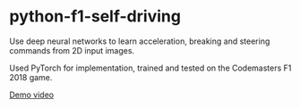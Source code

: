 # python-f1-self-driving

Use deep neural networks to learn acceleration, breaking and steering commands from 2D input images. 

Used PyTorch for implementation, trained and tested on the Codemasters F1 2018 game.

[Demo video](https://youtu.be/s3AC1LS5Gbs)
